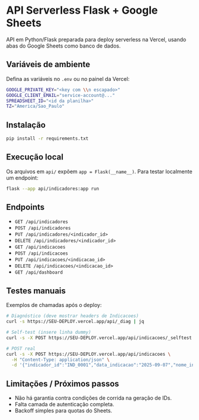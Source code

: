 # API Serverless Flask + Google Sheets

API em Python/Flask preparada para deploy serverless na Vercel, usando abas do Google Sheets como banco de dados.

## Variáveis de ambiente

Defina as variáveis no `.env` ou no painel da Vercel:

```bash
GOOGLE_PRIVATE_KEY="<key com \\n escapado>"
GOOGLE_CLIENT_EMAIL="service-account@..."
SPREADSHEET_ID="<id da planilha>"
TZ="America/Sao_Paulo"
```

## Instalação

```bash
pip install -r requirements.txt
```

## Execução local

Os arquivos em `api/` expõem `app = Flask(__name__)`. Para testar localmente um endpoint:

```bash
flask --app api/indicadores:app run
```

## Endpoints

- `GET /api/indicadores`
- `POST /api/indicadores`
- `PUT /api/indicadores/<indicador_id>`
- `DELETE /api/indicadores/<indicador_id>`
- `GET /api/indicacoes`
- `POST /api/indicacoes`
- `PUT /api/indicacoes/<indicacao_id>`
- `DELETE /api/indicacoes/<indicacao_id>`
- `GET /api/dashboard`

## Testes manuais

Exemplos de chamadas após o deploy:

```bash
# Diagnóstico (deve mostrar headers de Indicacoes)
curl -s https://SEU-DEPLOY.vercel.app/api/_diag | jq

# Self-test (insere linha dummy)
curl -s -X POST https://SEU-DEPLOY.vercel.app/api/indicacoes/_selftest | jq

# POST real
curl -s -X POST https://SEU-DEPLOY.vercel.app/api/indicacoes \
  -H "Content-Type: application/json" \
  -d '{"indicador_id":"IND_0001","data_indicacao":"2025-09-07","nome_indicado":"Maria","telefone_indicado":"+5511888888888","gerou_venda":true,"faturamento_gerado":150000,"status_recompensa":"EmProcessamento"}' | jq
```

## Limitações / Próximos passos

- Não há garantia contra condições de corrida na geração de IDs.
- Falta camada de autenticação completa.
- Backoff simples para quotas do Sheets.
